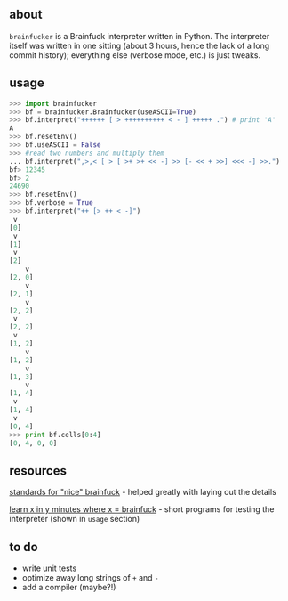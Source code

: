 ## about

`brainfucker` is a Brainfuck interpreter written in Python. The interpreter itself was written in one sitting (about 3 hours, hence the lack of a long commit history); everything else (verbose mode, etc.) is just tweaks.

## usage

``` python
>>> import brainfucker
>>> bf = brainfucker.Brainfucker(useASCII=True)
>>> bf.interpret("++++++ [ > ++++++++++ < - ] +++++ .") # print 'A'
A
>>> bf.resetEnv()
>>> bf.useASCII = False
>>> #read two numbers and multiply them
... bf.interpret(",>,< [ > [ >+ >+ << -] >> [- << + >>] <<< -] >>.")
bf> 12345
bf> 2
24690
>>> bf.resetEnv()
>>> bf.verbose = True
>>> bf.interpret("++ [> ++ < -]")
 v
[0]
 v
[1]
 v
[2]
    v
[2, 0]
    v
[2, 1]
    v
[2, 2]
 v
[2, 2]
 v
[1, 2]
    v
[1, 2]
    v
[1, 3]
    v
[1, 4]
 v
[1, 4]
 v
[0, 4]
>>> print bf.cells[0:4]
[0, 4, 0, 0]
```

## resources

[standards for "nice" brainfuck](http://www.muppetlabs.com/~breadbox/bf/standards.html) - helped greatly with laying out the details

[learn x in y minutes where x = brainfuck](http://learnxinyminutes.com/docs/brainfuck/) - short programs for testing the interpreter (shown in `usage` section)

## to do

- write unit tests
- optimize away long strings of `+` and `-`
- add a compiler (maybe?!)
